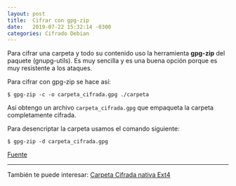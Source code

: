 ```yaml
---
layout: post
title:  Cifrar con gpg-zip
date:   2019-07-22 15:32:14 -0300
categories: Cifrado Debian
---
```


Para cifrar una carpeta y todo su contenido uso la herramienta **gpg-zip** del paquete (gnupg-utils). Es muy sencilla y es una buena opción porque es muy resistente a los ataques.

Para cifrar con gpg-zip se hace así:

`$ gpg-zip -c -o carpeta_cifrada.gpg ./carpeta`

Así obtengo un archivo `carpeta_cifrada.gpg` que empaqueta la carpeta completamente cifrada.

Para desencriptar la carpeta usamos el comando siguiente:

`$ gpg-zip -d carpeta_cifrada.gpg`

[Fuente](http://www.taringa.net/posts/linux/18019134/Como-encriptar-carpetas-en-Linux-con-GPG.html)
___
También te puede interesar: [Carpeta Cifrada nativa Ext4](https://witopea.github.io/Conectar-a-wifi-desde-el-terminal/)